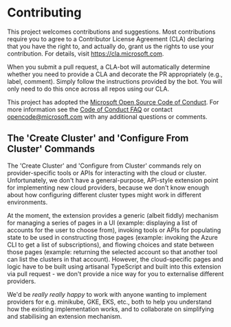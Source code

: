 # Contributing

This project welcomes contributions and suggestions.  Most contributions require you to agree to a Contributor License Agreement (CLA) declaring that you have the right to, and actually do, grant us the rights to use your contribution. For details, visit https://cla.microsoft.com.

When you submit a pull request, a CLA-bot will automatically determine whether you need to provide a CLA and decorate the PR appropriately (e.g., label, comment). Simply follow the instructions provided by the bot. You will only need to do this once across all repos using our CLA.

This project has adopted the [Microsoft Open Source Code of Conduct](https://opensource.microsoft.com/codeofconduct/).
For more information see the [Code of Conduct FAQ](https://opensource.microsoft.com/codeofconduct/faq/) or
contact [opencode@microsoft.com](mailto:opencode@microsoft.com) with any additional questions or comments.

## The 'Create Cluster' and 'Configure From Cluster' Commands

The 'Create Cluster' and 'Configure from Cluster' commands rely on provider-specific tools or APIs for interacting with the cloud or cluster.  Unfortunately, we don't have a general-purpose, API-style extension point for implementing new cloud providers, because we don't know enough about how configuring different cluster types might work in different environments.

At the moment, the extension provides a generic (albeit fiddly) mechanism for managing a series of pages in a UI (example: displaying a list of accounts for the user to choose from), invoking tools or APIs for populating state to be used in constructing those pages (example: invoking the Azure CLI to get a list of subscriptions), and flowing choices and state between those pages (example: returning the selected account so that another tool can list the clusters in that account).  However, the cloud-specific pages and logic have to be built using artisanal TypeScript and built into this extension via pull request - we don't provide a nice way for you to externalise different providers.

We'd be _really really happy_ to work with anyone wanting to implement providers for e.g. minikube, GKE, EKS, etc., both to help you understand how the existing implementation works, and to collaborate on simplifying and stabilising an extension mechanism.
